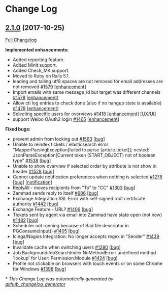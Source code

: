# Change Log

## [2.1.0](https://github.com/zammad/zammad/tree/2.1.0) (2017-10-25)
[Full Changelog](https://github.com/zammad/zammad/compare/2.0.0...2.1.0)

**Implemented enhancements:**
- Added reporting feature.
- Added Minit support.
- Added Check_MK support.
- Moved to Ruby on Rails 5.1.
- leading and tailing utf8 spaces are not removed for email addresses are not removed [\#1579](https://github.com/zammad/zammad/issues/1579) [[enhancement](https://github.com/zammad/zammad/labels/enhancement)]
- Import emails with same message\_id but target was different channels [\#1578](https://github.com/zammad/zammad/issues/1578) [[enhancement](https://github.com/zammad/zammad/labels/enhancement)]
- Allow cti log entries to check done \(also if no hangup state is available\) [\#1478](https://github.com/zammad/zammad/issues/1478) [[enhancement](https://github.com/zammad/zammad/labels/enhancement)]
- Selecting specific users for overviews [\#1418](https://github.com/zammad/zammad/issues/1418) [[enhancement](https://github.com/zammad/zammad/labels/enhancement)] [[UX/UI](https://github.com/zammad/zammad/labels/UX/UI)]
- support Weibo OAuth2 login [\#1465](https://github.com/zammad/zammad/issues/1465) [[enhancement](https://github.com/zammad/zammad/labels/enhancement)]


**Fixed bugs:**
- prevent admin from locking out [\#1563](https://github.com/zammad/zammad/issues/1563) [[bug](https://github.com/zammad/zammad/labels/bug)]
- Unable to reindex tickets / elasticsearch error "MapperParsingException\[failed to parse \[article.ticket\]\]; nested: JsonParseException\[Current token \(START\_OBJECT\) not of boolean type" [\#1538](https://github.com/zammad/zammad/issues/1538) [[bug](https://github.com/zammad/zammad/labels/bug)]
- Unable to show overview if selected order by attribute is not show in header [\#1528](https://github.com/zammad/zammad/issues/1528) [[bug](https://github.com/zammad/zammad/labels/bug)]
- Cannot update notification preferences when nothing is selected [\#1276](https://github.com/zammad/zammad/issues/1276) [[bug](https://github.com/zammad/zammad/labels/bug)] [[notification](https://github.com/zammad/zammad/labels/notification)]
- ReplyAll - moves recipients from "To" to "CC" [\#1303](https://github.com/zammad/zammad/issues/1303) [[bug](https://github.com/zammad/zammad/labels/bug)]
- Zammad sends reply to itself [\#986](https://github.com/zammad/zammad/issues/986) [[bug](https://github.com/zammad/zammad/labels/bug)]
- Exchange Integration SSL Error with self-signed root certificate authority  [\#1442](https://github.com/zammad/zammad/issues/1442) [[bug](https://github.com/zammad/zammad/labels/bug)]
- Exchange Feature - URL? [\#1406](https://github.com/zammad/zammad/issues/1406) [[bug](https://github.com/zammad/zammad/labels/bug)]
- Tickets sent by agent via email into Zammad have state open \(not new\) [\#1482](https://github.com/zammad/zammad/issues/1482) [[bug](https://github.com/zammad/zammad/labels/bug)]
- Scheduler not running because of Bad file descriptor in PGConsumeInput\(\) [\#1405](https://github.com/zammad/zammad/issues/1405) [[bug](https://github.com/zammad/zammad/labels/bug)]
- Icinga/Nagios Integration: No longer accepts regex in "Sender" [\#1439](https://github.com/zammad/zammad/issues/1439) [[bug](https://github.com/zammad/zammad/labels/bug)]
- Invalidate cache when switching users [\#1280](https://github.com/zammad/zammad/issues/1280) [[bug](https://github.com/zammad/zammad/labels/bug)]
- Job BackgroundJobSearchIndex NoMethodError: undefined method `lookup' for User::Permission:Module [\#1424](https://github.com/zammad/zammad/issues/1424) [[bug](https://github.com/zammad/zammad/labels/bug)]
- Profile not clickable on browsers with touch events or on some Chrome for Windows [\#1398](https://github.com/zammad/zammad/issues/1398) [[bug](https://github.com/zammad/zammad/labels/bug)]


\* *This Change Log was automatically generated by [github_changelog_generator](https://github.com/skywinder/Github-Changelog-Generator)*
